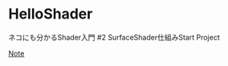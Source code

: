 # HelloShader

ネコにも分かるShader入門 #2 SurfaceShader仕組みStart Project

[Note](https://note.com/dreamo/n/n838f2572d092 "Note")

